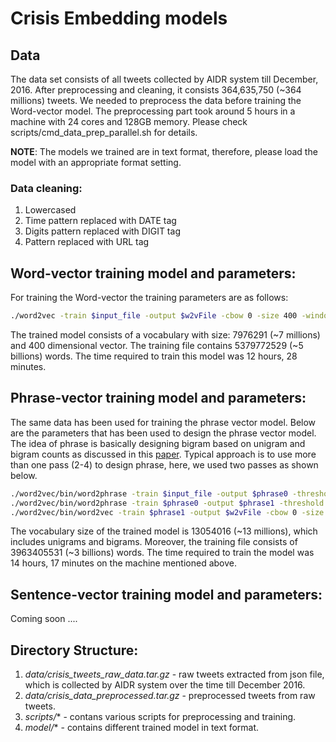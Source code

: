 # Crisis Embedding models

## Data
The data set consists of all tweets collected by AIDR system till December, 2016. After preprocessing and cleaning, it consists 364,635,750 (~364 millions) tweets. We needed to preprocess the data before training the Word-vector model. The preprocessing part took around 5 hours in a machine with 24 cores and 128GB memory. Please check scripts/cmd_data_prep_parallel.sh for details.

**NOTE**: The models we trained are in text format, therefore, please load the model with an appropriate format setting.

### Data cleaning:
1. Lowercased
2. Time pattern replaced with  DATE tag
3. Digits pattern replaced with  DIGIT tag    
4. Pattern replaced with  URL tag    



## Word-vector training model and parameters:
For training the Word-vector the training parameters are as follows:

```sh
./word2vec -train $input_file -output $w2vFile -cbow 0 -size 400 -window 5 -alpha 0.025 -negative 5 -hs 1 -sample 1e-4 -threads 24 -binary 0 -iter 15 -min-count 5 -save-vocab $vocabFile
```
The trained model consists of a vocabulary with size: 7976291 (~7 millions) and 400 dimensional vector. The training file contains 5379772529 (~5 billions) words.
The time required to train this model was 12 hours, 28 minutes.


## Phrase-vector training model and parameters:
The same data has been used for training the phrase vector model. Below are the parameters that has been used to design the phrase vector model. The idea of phrase is basically designing bigram based on unigram and bigram counts as discussed in this [paper](https://papers.nips.cc/paper/5021-distributed-representations-of-words-and-phrases-and-their-compositionality.pdf). Typical approach is to use more than one pass (2-4) to design phrase, here, we used two passes as shown below.  

```sh
./word2vec/bin/word2phrase -train $input_file -output $phrase0 -threshold 100 -debug 2
./word2vec/bin/word2phrase -train $phrase0 -output $phrase1 -threshold 50 -debug 2
./word2vec/bin/word2vec -train $phrase1 -output $w2vFile -cbow 0 -size 300 -window 5 -alpha 0.025 -negative 5 -hs 1 -sample 1e-4 -threads 40 -binary 0 -iter 15 -min-count 5 -save-vocab $vocabFile
```
The vocabulary size of the trained model is 13054016 (~13 millions), which includes unigrams and bigrams. Moreover, the training file consists of 3963405531 (~3 billions) words. The time required to train the model was 14 hours, 17 minutes on the machine mentioned above.

## Sentence-vector training model and parameters:
Coming soon ....



## Directory Structure:
1. *data/crisis_tweets_raw_data.tar.gz* - raw tweets extracted from json file, which is collected by AIDR system over the time till December 2016.
2. *data/crisis_data_preprocessed.tar.gz* - preprocessed tweets from raw tweets.
3. *scripts/** - contans various scripts for preprocessing and training.
4. *model/** - contains different trained model in text format.
